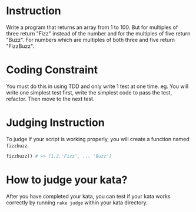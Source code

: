 # Instruction

Write a program that returns an array from 1 to 100.
But for multiples of three return "Fizz" instead of the number and for the multiples of five return "Buzz".
For numbers which are multiples of both three and five return "FizzBuzz".

# Coding Constraint

You must do this in using TDD and only write 1 test at one time.
eg. You will write one simplest test first, write the simplest code to pass the test, refactor. Then move to the next test.

# Judging Instruction

To judge if your script is working properly, you will create a function named `fizzbuzz`.

```ruby
fizzbuzz() # => [1,2,'Fizz', ... 'Buzz']
```

# How to judge your kata?

After you have completed your kata, you can test if your kata works correctly by running
`rake judge` within your kata directory.

